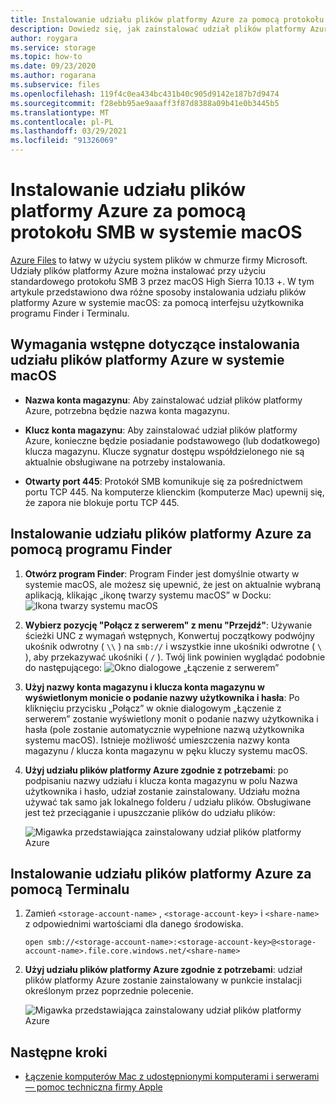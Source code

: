 ```yaml
---
title: Instalowanie udziału plików platformy Azure za pomocą protokołu SMB w systemie macOS | Microsoft Docs
description: Dowiedz się, jak zainstalować udział plików platformy Azure za pośrednictwem protokołu SMB z usługą macOS przy użyciu narzędzia Finder lub terminalu. Azure Files to łatwy w użyciu system plików w chmurze firmy Microsoft.
author: roygara
ms.service: storage
ms.topic: how-to
ms.date: 09/23/2020
ms.author: rogarana
ms.subservice: files
ms.openlocfilehash: 119f4c0ea434bc431b40c905d9142e187b7d9474
ms.sourcegitcommit: f28ebb95ae9aaaff3f87d8388a09b41e0b3445b5
ms.translationtype: MT
ms.contentlocale: pl-PL
ms.lasthandoff: 03/29/2021
ms.locfileid: "91326069"
---
```

# <a name="mount-azure-file-share-over-smb-with-macos"></a>Instalowanie udziału plików platformy Azure za pomocą protokołu SMB w systemie macOS
[Azure Files](storage-files-introduction.md) to łatwy w użyciu system plików w chmurze firmy Microsoft. Udziały plików platformy Azure można instalować przy użyciu standardowego protokołu SMB 3 przez macOS High Sierra 10.13 +. W tym artykule przedstawiono dwa różne sposoby instalowania udziału plików platformy Azure w systemie macOS: za pomocą interfejsu użytkownika programu Finder i Terminalu.

## <a name="prerequisites-for-mounting-an-azure-file-share-on-macos"></a>Wymagania wstępne dotyczące instalowania udziału plików platformy Azure w systemie macOS
* **Nazwa konta magazynu**: Aby zainstalować udział plików platformy Azure, potrzebna będzie nazwa konta magazynu.

* **Klucz konta magazynu**: Aby zainstalować udział plików platformy Azure, konieczne będzie posiadanie podstawowego (lub dodatkowego) klucza magazynu. Klucze sygnatur dostępu współdzielonego nie są aktualnie obsługiwane na potrzeby instalowania.

* **Otwarty port 445**: Protokół SMB komunikuje się za pośrednictwem portu TCP 445. Na komputerze klienckim (komputerze Mac) upewnij się, że zapora nie blokuje portu TCP 445.

## <a name="mount-an-azure-file-share-via-finder"></a>Instalowanie udziału plików platformy Azure za pomocą programu Finder
1. **Otwórz program Finder**: Program Finder jest domyślnie otwarty w systemie macOS, ale możesz się upewnić, że jest on aktualnie wybraną aplikacją, klikając „ikonę twarzy systemu macOS” w Docku:  
    ![Ikona twarzy systemu macOS](./media/storage-how-to-use-files-mac/mount-via-finder-1.png)

2. **Wybierz pozycję "Połącz z serwerem" z menu "Przejdź"**: Używanie ścieżki UNC z wymagań wstępnych, Konwertuj początkowy podwójny ukośnik odwrotny ( `\\` ) na `smb://` i wszystkie inne ukośniki odwrotne ( `\` ), aby przekazywać ukośniki ( `/` ). Twój link powinien wyglądać podobnie do następującego: ![Okno dialogowe „Łączenie z serwerem”](./media/storage-how-to-use-files-mac/mount-via-finder-2.png)

3. **Użyj nazwy konta magazynu i klucza konta magazynu w wyświetlonym monicie o podanie nazwy użytkownika i hasła**: Po kliknięciu przycisku „Połącz” w oknie dialogowym „Łączenie z serwerem” zostanie wyświetlony monit o podanie nazwy użytkownika i hasła (pole zostanie automatycznie wypełnione nazwą użytkownika systemu macOS). Istnieje możliwość umieszczenia nazwy konta magazynu / klucza konta magazynu w pęku kluczy systemu macOS.

4. **Użyj udziału plików platformy Azure zgodnie z potrzebami**: po podpisaniu nazwy udziału i klucza konta magazynu w polu Nazwa użytkownika i hasło, udział zostanie zainstalowany. Udziału można używać tak samo jak lokalnego folderu / udziału plików. Obsługiwane jest też przeciąganie i upuszczanie plików do udziału plików:

    ![Migawka przedstawiająca zainstalowany udział plików platformy Azure](./media/storage-how-to-use-files-mac/mount-via-finder-3.png)

## <a name="mount-an-azure-file-share-via-terminal"></a>Instalowanie udziału plików platformy Azure za pomocą Terminalu
1. Zamień `<storage-account-name>` , `<storage-account-key>` i `<share-name>` z odpowiednimi wartościami dla danego środowiska.

    ```
    open smb://<storage-account-name>:<storage-account-key>@<storage-account-name>.file.core.windows.net/<share-name>
    ```

2. **Użyj udziału plików platformy Azure zgodnie z potrzebami**: udział plików platformy Azure zostanie zainstalowany w punkcie instalacji określonym przez poprzednie polecenie.  

    ![Migawka przedstawiająca zainstalowany udział plików platformy Azure](./media/storage-how-to-use-files-mac/mount-via-terminal-1.png)

## <a name="next-steps"></a>Następne kroki
* [Łączenie komputerów Mac z udostępnionymi komputerami i serwerami — pomoc techniczna firmy Apple](https://support.apple.com/guide/mac-help/connect-mac-shared-computers-servers-mchlp1140/mac)
